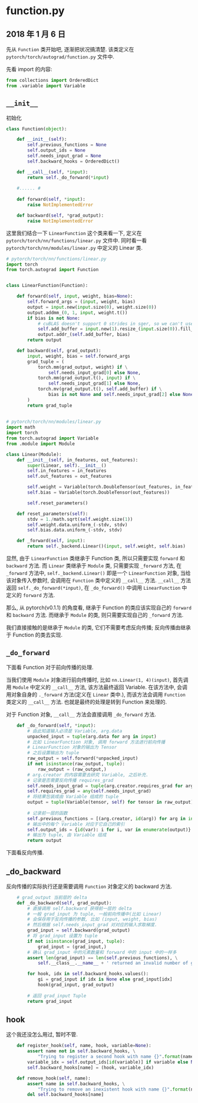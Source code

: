 # function.py

## 2018 年 1 月 6 日

先从 `Function` 类开始吧, 逐渐把状况搞清楚. 该类定义在 `pytorch/torch/autograd/function.py` 文件中.

先看 import 的内容:

```python
from collections import OrderedDict
from .variable import Variable
```



## `__init__`

初始化

```python
class Function(object):

    def __init__(self):
        self.previous_functions = None
        self.output_ids = None
        self.needs_input_grad = None
        self.backward_hooks = OrderedDict()

    def __call__(self, *input):
        return self._do_forward(*input)
    
    #...... #
    
    def forward(self, *input):
        raise NotImplementedError

    def backward(self, *grad_output):
        raise NotImplementedError

```

这里我们结合一下 `LinearFunction` 这个类来看一下, 定义在 `pytorch/torch/nn/functions/linear.py` 文件中. 同时看一看 `pytorch/torch/nn/modules/linear.py` 中定义的 Linear 类.

```python
# pytorch/torch/nn/functions/linear.py
import torch
from torch.autograd import Function


class LinearFunction(Function):

    def forward(self, input, weight, bias=None):
        self.forward_args = (input, weight, bias)
        output = input.new(input.size(0), weight.size(0))
        output.addmm_(0, 1, input, weight.t())
        if bias is not None:
            # cuBLAS doesn't support 0 strides in sger, so we can't use expand
            self.add_buffer = input.new(1).resize_(input.size(0)).fill_(1)
            output.addr_(self.add_buffer, bias)
        return output

    def backward(self, grad_output):
        input, weight, bias = self.forward_args
        grad_tuple = (
            torch.mm(grad_output, weight) if \
                self.needs_input_grad[0] else None,
            torch.mm(grad_output.t(), input) if \
                self.needs_input_grad[1] else None,
            torch.mv(grad_output.t(), self.add_buffer) if \
                bias is not None and self.needs_input_grad[2] else None,
        )
        return grad_tuple
    
    
# pytorch/torch/nn/modules/linear.py
import math
import torch
from torch.autograd import Variable
from .module import Module

class Linear(Module):
    def __init__(self, in_features, out_features):
        super(Linear, self).__init__()
        self.in_features = in_features
        self.out_features = out_features

        self.weight = Variable(torch.DoubleTensor(out_features, in_features))
        self.bias = Variable(torch.DoubleTensor(out_features))

        self.reset_parameters()

    def reset_parameters(self):
        stdv = 1./math.sqrt(self.weight.size(1))
        self.weight.data.uniform_(-stdv, stdv)
        self.bias.data.uniform_(-stdv, stdv)

    def _forward(self, input):
        return self._backend.Linear()(input, self.weight, self.bias)

```

显然, 由于 `LinearFunction` 类继承于 Function 类, 所以只需要实现 `forward` 和 `backward` 方法. 而 `Linear` 类继承于 `Module` 类, 只需要实现 `_forward` 方法, 在 `_forward` 方法中, `self._backend.Linear()` 即是一个 `LinearFunction` 对象, 当给该对象传入参数时, 会调用在 `Function` 类中定义的 `__call__` 方法. `__call__` 方法返回 `self._do_forward(*input)`, 在 `_do_forward()` 中调用 `LinearFunction` 中定义的 `forward` 方法.

那么, 从 pytorch(v0.1.1) 的角度看, 继承于 Function 的类应该实现自己的 `forward` 和 `backward` 方法. 而继承于 `Module` 的类, 则只需要实现自己的 `_forward` 方法. 

我们直接接触的是继承于 `Module` 的类, 它们不需要考虑反向传播; 反向传播由继承于 Function 的类去实现.



## `_do_forward`

下面看 Function 对于前向传播的处理.

当我们使用 `Module` 对象进行前向传播时, 比如 `nn.Linear(1, 4)(input)`, 首先调用 `Module` 中定义的 `__call__` 方法, 该方法最终返回 Variable. 在该方法中, 会调用对象自身的 `._forward` 方法(定义在 `Linear` 类中.), 而该方法会调用 `Function` 类定义的 `__call__` 方法. 也就是最终的处理是转到 Function 来处理的.

对于 Function 对象, `__call__` 方法会直接调用 `_do_forward` 方法.

```python
    def _do_forward(self, *input):
        # 由此知道输入必须是 Variable, arg.data
        unpacked_input = tuple(arg.data for arg in input)
        # 比如 LinearFunction 对象, 调用 forward 方法进行前向传播
        # LinearFunction 对象的输出为 Tensor
        # 之后设置输出为 tuple
        raw_output = self.forward(*unpacked_input)
        if not isinstance(raw_output, tuple):
            raw_output = (raw_output,)
        # arg.creator 的内容需要去研究 Variable, 之后补充.
        # 记录是否需要反向传播 requires_grad
        self.needs_input_grad = tuple(arg.creator.requires_grad for arg in input)
        self.requires_grad = any(self.needs_input_grad)
        # 将结果包装成由 Variable 组成的 tuple
        output = tuple(Variable(tensor, self) for tensor in raw_output)
		
        # 记录前一层的函数
        self.previous_functions = [(arg.creator, id(arg)) for arg in input]
        # 输出中的每个 Variable 对应于它自己的索引
        self.output_ids = {id(var): i for i, var in enumerate(output)}
        # 输出为 tuple, 由 Variable 组成
        return output
```

下面看反向传播.



## _do_backward

反向传播的实际执行还是需要调用 `Function` 对象定义的 backward 方法.

```python
    # grad_output 当前层的 delta
    def _do_backward(self, grad_output):
        # 直接调用 self.backward 获得前一层的 delta
        # 一般 grad_input 为 tuple, 一般前向传播中(比如 Linear)
        # 会保存用于反向传播的参数, 比如 (input, weight, bias)
        # 然后根据 self.needs_input_grad 对对应的输入求取梯度.
        grad_input = self.backward(grad_output)
        # 将 grad_input 设置为 tuple
        if not isinstance(grad_input, tuple):
            grad_input = (grad_input,)
        # 确认 grad_input 中的元素数量和 forward 中的 input 中的一样多
        assert len(grad_input) == len(self.previous_functions), \
            self.__class__.__name__ + ' returned an invalid number of gradient tensors'

        for hook, idx in self.backward_hooks.values():
            gi = grad_input if idx is None else grad_input[idx]
            hook(grad_input, grad_output)
		
        # 返回 grad_input Tuple
        return grad_input
```



## hook

这个我还没怎么用过, 暂时不管.

```python
    def register_hook(self, name, hook, variable=None):
        assert name not in self.backward_hooks, \
            "Trying to register a second hook with name {}".format(name)
        variable_idx = self.output_ids[id(variable)] if variable else None
        self.backward_hooks[name] = (hook, variable_idx)

    def remove_hook(self, name):
        assert name in self.backward_hooks, \
            "Trying to remove an inexistent hook with name {}".format(name)
        del self.backward_hooks[name]
```

